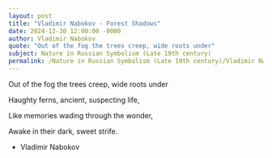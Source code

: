 ```yaml
---
layout: post
title: "Vladimir Nabokov - Forest Shadows"
date: 2024-12-30 12:00:00 -0000
author: Vladimir Nabokov
quote: "Out of the fog the trees creep, wide roots under"
subject: Nature in Russian Symbolism (Late 19th century)
permalink: /Nature in Russian Symbolism (Late 19th century)/Vladimir Nabokov/Vladimir Nabokov - Forest Shadows
---
```


Out of the fog the trees creep, wide roots under

Haughty ferns, ancient, suspecting life,

Like memories wading through the wonder,

Awake in their dark, sweet strife.


- Vladimir Nabokov
